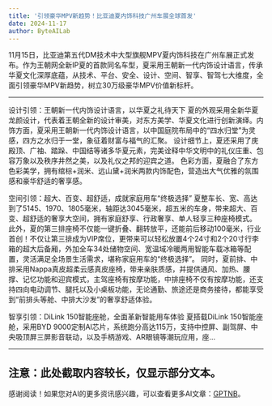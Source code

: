 ```yaml
---
title: '引领豪华MPV新趋势！比亚迪夏内饰科技广州车展全球首发'
date: 2024-11-17
author: ByteAILab
---
```


11月15日，比亚迪第五代DM技术中大型旗舰MPV夏内饰科技在广州车展正式发布。作为王朝网全新IP夏的首款同名车型，夏采用王朝新一代内饰设计语言，传承华夏文化深厚底蕴，从技术、平台、安全、设计、空间、智享、智驾七大维度，全面引领豪华MPV新趋势，树立30万级豪华MPV价值新标杆。

---


设计引领：王朝新一代内饰设计语言，以华夏之礼待天下
夏的外观采用全新华夏龙颜设计，代表着王朝全新的设计审美，对东方美学、华夏文化进行创新演绎。内饰方面，夏采用王朝新一代内饰设计语言，以中国庭院布局中的“四水归堂”为灵感，四方之水归于一堂，象征着财富与福气的汇聚。
设计细节上，夏还采用了庑殿顶、广袖、踏跺、中国结等诸多华夏元素，完美诠释中华文明中的礼仪庄重、包容万象以及秩序井然之美，以及礼仪之邦的迎宾之道。
色彩方面，夏融合了东方色彩美学，拥有绾棕+润米、远山黛+润米两款内饰配色，营造出大气优雅的氛围感和豪华舒适的奢享感。

空间引领：超大、百变、超舒适，成就家庭用车“终极选择”
夏整车长、宽、高达到了5145、1970、1805毫米，轴距达3045毫米，超五米的车身，带来超大、百变、超舒适的奢享大空间，拥有家庭舒享、行政奢享、单人轻享三种座椅模式。
此外，夏的第三排座椅不仅能一键折叠、翻转放平，还能前后移动100毫米，行业首创！不仅让第三排成为VIP席位，更带来可以轻松放置4个24寸和2个20寸行李箱的超大后备厢，外加全车34处储物空间、宽温域冷暖两用智能车载冰箱等配置，灵活满足全场景生活需求，堪称家庭用车的“终极选择”。
同时，夏前排、中排采用Nappa真皮超柔云感真皮座椅，带来亲肤质感，并提供通风、加热、腰撑、记忆功能和迎宾模式，主驾座椅有按摩功能，中排座椅不仅有按摩功能，还支持四向电动调节、腿托以及小桌板功能，无论通勤、旅途还是商务接待，都能享受到“前排头等舱、中排大沙发”的奢享舒适体验。

智享引领：DiLink 150智能座舱，全面革新智能用车体验
夏搭载DiLink 150智能座舱，采用BYD 9000定制AI芯片，系统跑分高达115万，支持中控屏、副驾屏、中央吸顶屏三屏影音联动，以及手柄游戏、AR眼镜等潮玩应用，座...

---

 注意：此处截取内容较长，仅显示部分文本。
---
感谢阅读！如果您对AI的更多资讯感兴趣，可以查看更多AI文章：[GPTNB](https://gptnb.com)。